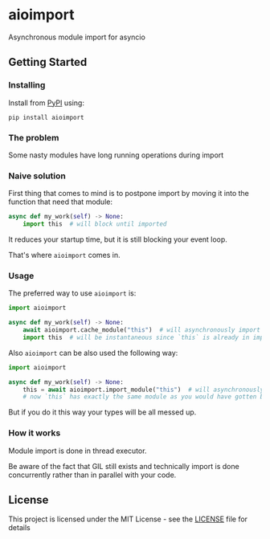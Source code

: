 # aioimport
Asynchronous module import for asyncio

## Getting Started

### Installing

Install from [PyPI](https://pypi.org/project/aioimport/) using:

```
pip install aioimport
```

### The problem

Some nasty modules have long running operations during import

### Naive solution

First thing that comes to mind is to postpone import by moving it into the function that need that module:

```python
async def my_work(self) -> None:
    import this  # will block until imported
```

It reduces your startup time, but it is still blocking your event loop.

That's where `aioimport` comes in.

### Usage

The preferred way to use `aioimport` is:
```python
import aioimport

async def my_work(self) -> None:
    await aioimport.cache_module("this")  # will asynchronously import module
    import this  # will be instantaneous since `this` is already in import cache 
```

Also `aioimport` can be also used the following way:
```python
import aioimport

async def my_work(self) -> None:
    this = await aioimport.import_module("this")  # will asynchronously import module
    # now `this` has exactly the same module as you would have gotten be doing `import this`
```
But if you do it this way your types will be all messed up.

### How it works

Module import is done in thread executor.

Be aware of the fact that GIL still exists and technically import is done concurrently rather than in parallel with your code.

## License

This project is licensed under the MIT License - see the [LICENSE](LICENSE) file for details
